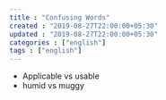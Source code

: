 ```yaml
---
title : "Confusing Words"
created : "2019-08-27T22:00:00+05:30"
updated : "2019-08-27T22:00:00+05:30"
categories : ["english"]
tags : ["english"]
---
```


* Applicable vs usable
* humid vs muggy